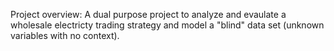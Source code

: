 Project overview:
A dual purpose project to analyze and evaulate a wholesale electricty trading strategy 
and model a "blind" data set (unknown variables with no context).
